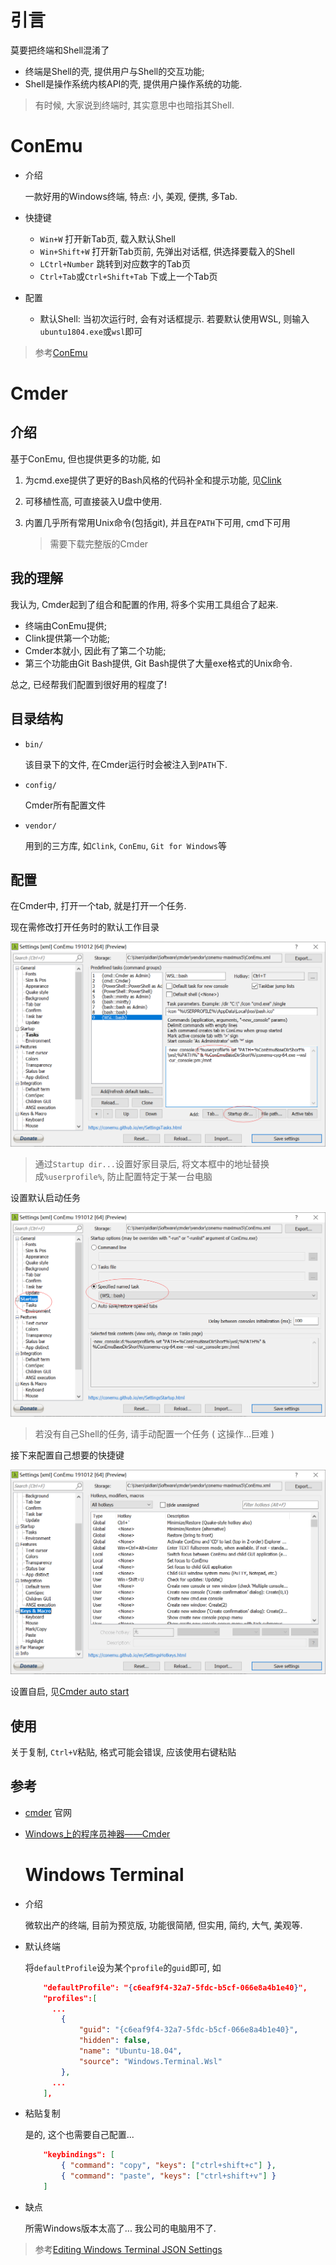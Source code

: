 # 引言

莫要把终端和Shell混淆了

* 终端是Shell的壳, 提供用户与Shell的交互功能; 
* Shell是操作系统内核API的壳, 提供用户操作系统的功能.

> 有时候, 大家说到终端时, 其实意思中也暗指其Shell.

# ConEmu

* 介绍

  一款好用的Windows终端, 特点: 小, 美观, 便携, 多Tab.

* 快捷键

  * `Win+W` 打开新Tab页, 载入默认Shell
  * `Win+Shift+W` 打开新Tab页前, 先弹出对话框, 供选择要载入的Shell
  * `LCtrl+Number` 跳转到对应数字的Tab页
  * `Ctrl+Tab`或`Ctrl+Shift+Tab` 下或上一个Tab页

* 配置

  * 默认Shell: 当初次运行时, 会有对话框提示. 若要默认使用WSL, 则输入`ubuntu1804.exe`或`wsl`即可

> 参考[ConEmu](https://conemu.github.io/)

# Cmder

## 介绍

基于ConEmu, 但也提供更多的功能, 如

1. 为cmd.exe提供了更好的Bash风格的代码补全和提示功能, 见[Clink](https://mridgers.github.io/clink/)

2. 可移植性高, 可直接装入U盘中使用.

3. 内置几乎所有常用Unix命令(包括git), 并且在`PATH`下可用, cmd下可用

   > 需要下载完整版的Cmder

## 我的理解

我认为, Cmder起到了组合和配置的作用, 将多个实用工具组合了起来. 

* 终端由ConEmu提供; 
* Clink提供第一个功能; 
* Cmder本就小, 因此有了第二个功能; 
* 第三个功能由Git Bash提供, Git Bash提供了大量exe格式的Unix命令.

总之, 已经帮我们配置到很好用的程度了!

## 目录结构

* `bin/`

  该目录下的文件, 在Cmder运行时会被注入到`PATH`下.

* `config/`

  Cmder所有配置文件

* `vendor/`

  用到的三方库, 如`Clink`, `ConEmu`, `Git for Windows`等

## 配置

在Cmder中, 打开一个tab, 就是打开一个任务.

现在需修改打开任务时的默认工作目录

![image-20191222231011254](.Terminals%20In%20Windows/image-20191222231011254.png)

> 通过`Startup dir...`设置好家目录后, 将文本框中的地址替换成`%userprofile%`, 防止配置特定于某一台电脑

设置默认启动任务

![image-20191222231150829](.Terminals%20In%20Windows/image-20191222231150829.png)

> 若没有自己Shell的任务, 请手动配置一个任务 ( 这操作...巨难 )

接下来配置自己想要的快捷键

![image-20191222231301398](.Terminals%20In%20Windows/image-20191222231301398.png)

设置自启, 见[Cmder auto start](https://github.com/cmderdev/cmder/issues/532#issuecomment-584161122)

## 使用

关于复制, `Ctrl+V`粘贴, 格式可能会错误, 应该使用右键粘贴

## 参考

* [cmder](https://cmder.net/) 官网

* [Windows上的程序员神器——Cmder](https://zhuanlan.zhihu.com/p/28400466)

  # Windows Terminal

* 介绍

  微软出产的终端, 目前为预览版, 功能很简陋, 但实用, 简约, 大气, 美观等.

* 默认终端

  将`defaultProfile`设为某个`profile`的`guid`即可, 如

  ```json
      "defaultProfile": "{c6eaf9f4-32a7-5fdc-b5cf-066e8a4b1e40}",
      "profiles":[
  		...
          {
              "guid": "{c6eaf9f4-32a7-5fdc-b5cf-066e8a4b1e40}",
              "hidden": false,
              "name": "Ubuntu-18.04",
              "source": "Windows.Terminal.Wsl"
          },
  		...
      ],
  ```

* 粘贴复制

  是的, 这个也需要自己配置...

  ```json
      "keybindings": [
          { "command": "copy", "keys": ["ctrl+shift+c"] },
          { "command": "paste", "keys": ["ctrl+shift+v"] }
      ]
  ```
  
* 缺点

  所需Windows版本太高了... 我公司的电脑用不了.

> 参考[Editing Windows Terminal JSON Settings](https://github.com/microsoft/terminal/blob/master/doc/user-docs/UsingJsonSettings.md)
